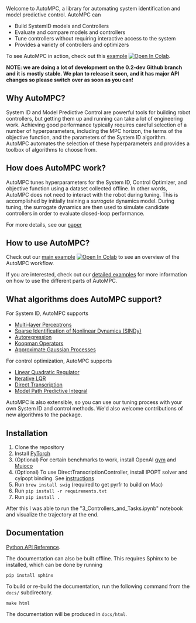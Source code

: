 Welcome to AutoMPC, a library for automating system identification and model predictive control.
AutoMPC can
 * Build SystemID models and Controllers
 * Evaluate and compare models and controllers
 * Tune controllers without requiring interactive access to the system
 * Provides a variety of controllers and optimizers

To see AutoMPC in action, check out this [example](https://htmlpreview.github.io/?https://github.com/williamedwards/autompc/blob/main/examples/0_MainDemo.html)
[![Open In Colab](https://colab.research.google.com/assets/colab-badge.svg)](https://colab.research.google.com/drive/1CNil-Cq24AjVtoArgWOW0ZvLNB-zcyGW).

**NOTE: we are doing a lot of development on the 0.2-dev Github branch and it is mostly stable. We plan to release it soon, and it has major API changes so please switch over as soon as you can!**

## Why AutoMPC?

System ID and Model Predictive Control are powerful tools for building robot controllers, 
but getting them up and running can take a lot of engineering work.  Achieving good
performance typically requires careful selection of a number of hyperparameters,
including the MPC horizon, the terms of the objective function, and the parameters
of the System ID algorithm.  AutoMPC automates the selection of these hyperparameters
and provides a toolbox of algorithms to choose from.

## How does AutoMPC work?

AutoMPC tunes hyperparameters for the System ID, Control Optimizer, and objective function
using a dataset collected offline.  In other words, AutoMPC does not need to interact
with the robot during tuning.  This is accomplished by initially training a *surrogate*
dynamics model.  During tuning, the surrogate dynamics are then used to simulate candidate
controllers in order to evaluate closed-loop performance.

For more details, see our [paper](https://motion.cs.illinois.edu/papers/ICRA2021_Edwards_AutoMPC.pdf)

## How to use AutoMPC?

Check out our [main example](https://htmlpreview.github.io/?https://github.com/williamedwards/autompc/blob/main/examples/0_MainDemo.html) [![Open In Colab](https://colab.research.google.com/assets/colab-badge.svg)](https://colab.research.google.com/drive/1CNil-Cq24AjVtoArgWOW0ZvLNB-zcyGW)
to see an overview of the AutoMPC workflow.

If you are interested, check out our [detailed examples](examples/readme.md) for more information on how to use the different parts of AutoMPC.

## What algorithms does AutoMPC support?

For System ID, AutoMPC supports
 * [Multi-layer Perceptrons](https://autompc.readthedocs.io/en/latest/source/sysid.html#multi-layer-perceptron)
 * [Sparse Identification of Nonlinear Dynamics (SINDy)](https://autompc.readthedocs.io/en/latest/source/sysid.html#sparse-identification-of-nonlinear-dynamics-sindy)
 * [Autoregression](https://autompc.readthedocs.io/en/latest/source/sysid.html#autoregression-arx)
 * [Koopman Operators](https://autompc.readthedocs.io/en/latest/source/sysid.html#koopman)
 * [Approximate Gaussian Processes](https://autompc.readthedocs.io/en/latest/source/sysid.html#approximate-gaussian-process)

For control optimization, AutoMPC supports
 * [Linear Quadratic Regulator](https://autompc.readthedocs.io/en/latest/source/control.html#linear-quadratic-regulator-lqr)
 * [Iterative LQR](https://autompc.readthedocs.io/en/latest/source/control.html#iterative-linear-quadratic-regulator-ilqr)
 * [Direct Transcription](https://autompc.readthedocs.io/en/latest/source/control.html#direct-transcription-dt)
 * [Model Path Predictive Integral](https://autompc.readthedocs.io/en/latest/source/control.html#model-predictive-path-integral-mppi)

AutoMPC is also extensible, so you can use our tuning process with your own System ID and control methods.  We'd also welcome contributions
of new algorithms to the package.

## Installation

 1. Clone the repository
 2. Install [PyTorch](https://pytorch.org/get-started/locally/)
 3. (Optional) For certain benchmarks to work, install OpenAI [gym](https://gym.openai.com/) and [Mujoco](http://www.mujoco.org/)
 4. (Optional) To use DirectTranscriptionController, install IPOPT solver and cyipopt binding. See [instructions](https://cyipopt.readthedocs.io/en/latest/install.html)
 4. Run `brew install swig` (required to get pyrfr to build on Mac)
 5. Run `pip install -r requirements.txt`
 6. Run `pip install .`

 After this I was able to run the "3_Controllers_and_Tasks.ipynb" notebook and visualize the trajectory at the end.

## Documentation
[Python API Reference](https://autompc.readthedocs.io).

The documentation can also be built offline. This requires Sphinx to be installed,
which can be done by running
```
pip install sphinx
```

To build or re-build the documentation, run the following command from the `docs/` subdirectory.
```
make html
```

The documentation will be produced in `docs/html`.
